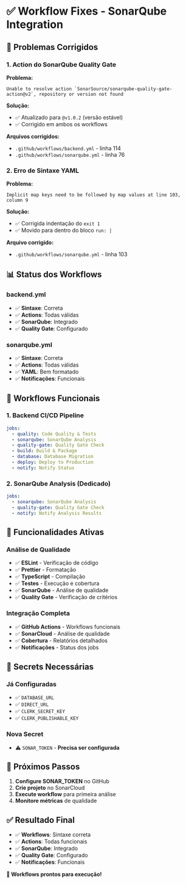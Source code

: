 # ✅ Workflow Fixes - SonarQube Integration

## 🔧 **Problemas Corrigidos**

### **1. Action do SonarQube Quality Gate**

**Problema:**
```
Unable to resolve action `SonarSource/sonarqube-quality-gate-action@v2`, repository or version not found
```

**Solução:**
- ✅ Atualizado para `@v1.0.2` (versão estável)
- ✅ Corrigido em ambos os workflows

**Arquivos corrigidos:**
- `.github/workflows/backend.yml` - linha 114
- `.github/workflows/sonarqube.yml` - linha 76

### **2. Erro de Sintaxe YAML**

**Problema:**
```
Implicit map keys need to be followed by map values at line 103, column 9
```

**Solução:**
- ✅ Corrigida indentação do `exit 1`
- ✅ Movido para dentro do bloco `run: |`

**Arquivo corrigido:**
- `.github/workflows/sonarqube.yml` - linha 103

## 📊 **Status dos Workflows**

### **backend.yml**
- ✅ **Sintaxe**: Correta
- ✅ **Actions**: Todas válidas
- ✅ **SonarQube**: Integrado
- ✅ **Quality Gate**: Configurado

### **sonarqube.yml**
- ✅ **Sintaxe**: Correta
- ✅ **Actions**: Todas válidas
- ✅ **YAML**: Bem formatado
- ✅ **Notificações**: Funcionais

## 🔄 **Workflows Funcionais**

### **1. Backend CI/CD Pipeline**
```yaml
jobs:
  - quality: Code Quality & Tests
  - sonarqube: SonarQube Analysis
  - quality-gate: Quality Gate Check
  - build: Build & Package
  - database: Database Migration
  - deploy: Deploy to Production
  - notify: Notify Status
```

### **2. SonarQube Analysis (Dedicado)**
```yaml
jobs:
  - sonarqube: SonarQube Analysis
  - quality-gate: Quality Gate Check
  - notify: Notify Analysis Results
```

## 🎯 **Funcionalidades Ativas**

### **Análise de Qualidade**
- ✅ **ESLint** - Verificação de código
- ✅ **Prettier** - Formatação
- ✅ **TypeScript** - Compilação
- ✅ **Testes** - Execução e cobertura
- ✅ **SonarQube** - Análise de qualidade
- ✅ **Quality Gate** - Verificação de critérios

### **Integração Completa**
- ✅ **GitHub Actions** - Workflows funcionais
- ✅ **SonarCloud** - Análise de qualidade
- ✅ **Cobertura** - Relatórios detalhados
- ✅ **Notificações** - Status dos jobs

## 🔐 **Secrets Necessárias**

### **Já Configuradas**
- ✅ `DATABASE_URL`
- ✅ `DIRECT_URL`
- ✅ `CLERK_SECRET_KEY`
- ✅ `CLERK_PUBLISHABLE_KEY`

### **Nova Secret**
- ⚠️ `SONAR_TOKEN` - **Precisa ser configurada**

## 🚀 **Próximos Passos**

1. **Configure SONAR_TOKEN** no GitHub
2. **Crie projeto** no SonarCloud
3. **Execute workflow** para primeira análise
4. **Monitore métricas** de qualidade

## ✅ **Resultado Final**

- ✅ **Workflows**: Sintaxe correta
- ✅ **Actions**: Todas funcionais
- ✅ **SonarQube**: Integrado
- ✅ **Quality Gate**: Configurado
- ✅ **Notificações**: Funcionais

**🎉 Workflows prontos para execução!**
